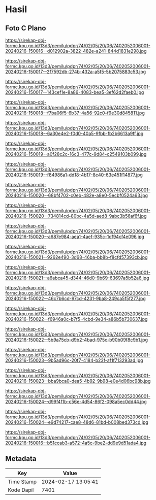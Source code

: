 # Hasil

## Foto C Plano

https://sirekap-obj-formc.kpu.go.id/13d3/pemilu/pdpr/74/02/05/20/06/7402052006001-20240216-150016--d012902a-3822-482e-a241-844d1831e298.jpg

https://sirekap-obj-formc.kpu.go.id/13d3/pemilu/pdpr/74/02/05/20/06/7402052006001-20240216-150017--2f7592db-274b-432a-a5f5-5b2075883c53.jpg

https://sirekap-obj-formc.kpu.go.id/13d3/pemilu/pdpr/74/02/05/20/06/7402052006001-20240216-150017--143cef1e-8a86-4083-bea5-3ef62d2faeb0.jpg

https://sirekap-obj-formc.kpu.go.id/13d3/pemilu/pdpr/74/02/05/20/06/7402052006001-20240216-150018--f7ba06f5-6b37-4a56-92c0-f9e30d845811.jpg

https://sirekap-obj-formc.kpu.go.id/13d3/pemilu/pdpr/74/02/05/20/06/7402052006001-20240216-150018--6a30e4e2-f0d0-40a5-9fbb-fb2b6613a9ff.jpg

https://sirekap-obj-formc.kpu.go.id/13d3/pemilu/pdpr/74/02/05/20/06/7402052006001-20240216-150019--a0f28c2c-16c3-477c-9d84-c2549103b099.jpg

https://sirekap-obj-formc.kpu.go.id/13d3/pemilu/pdpr/74/02/05/20/06/7402052006001-20240216-150019--f84986a1-dd18-4b17-8c40-63e451f14877.jpg

https://sirekap-obj-formc.kpu.go.id/13d3/pemilu/pdpr/74/02/05/20/06/7402052006001-20240216-150020--68bf4702-c0eb-482e-a8e0-5ecbf0524a63.jpg

https://sirekap-obj-formc.kpu.go.id/13d3/pemilu/pdpr/74/02/05/20/06/7402052006001-20240216-150020--734814cd-80bc-4a5d-aed8-9abc3b56af6f.jpg

https://sirekap-obj-formc.kpu.go.id/13d3/pemilu/pdpr/74/02/05/20/06/7402052006001-20240216-150020--a687e984-aea1-4aef-935c-1df94cf4e096.jpg

https://sirekap-obj-formc.kpu.go.id/13d3/pemilu/pdpr/74/02/05/20/06/7402052006001-20240216-150021--9262e490-3d68-46ba-bb8b-f8cfd57393cb.jpg

https://sirekap-obj-formc.kpu.go.id/13d3/pemilu/pdpr/74/02/05/20/06/7402052006001-20240216-150021--a6abca45-d344-46d0-9b69-63697a5b52a6.jpg

https://sirekap-obj-formc.kpu.go.id/13d3/pemilu/pdpr/74/02/05/20/06/7402052006001-20240216-150022--46c7b6cd-97cd-4231-9ba8-249ca5f5f277.jpg

https://sirekap-obj-formc.kpu.go.id/13d3/pemilu/pdpr/74/02/05/20/06/7402052006001-20240216-150022--f6946a0c-b7f5-4cbd-9e34-a86b5b730637.jpg

https://sirekap-obj-formc.kpu.go.id/13d3/pemilu/pdpr/74/02/05/20/06/7402052006001-20240216-150022--5b9a75cb-d9b2-4bad-975c-b90b09f8c9b1.jpg

https://sirekap-obj-formc.kpu.go.id/13d3/pemilu/pdpr/74/02/05/20/06/7402052006001-20240216-150023--9b5ad96c-20f7-4184-b23f-af1f713293ad.jpg

https://sirekap-obj-formc.kpu.go.id/13d3/pemilu/pdpr/74/02/05/20/06/7402052006001-20240216-150023--bba9bca0-dea5-4b92-9b98-e0e4d06bc98b.jpg

https://sirekap-obj-formc.kpu.go.id/13d3/pemilu/pdpr/74/02/05/20/06/7402052006001-20240216-150024--d99f4f1b-c56e-4d54-86f2-098a5ec0dd44.jpg

https://sirekap-obj-formc.kpu.go.id/13d3/pemilu/pdpr/74/02/05/20/06/7402052006001-20240216-150024--e9d74217-cae8-48d6-81bd-b008bed373cd.jpg

https://sirekap-obj-formc.kpu.go.id/13d3/pemilu/pdpr/74/02/05/20/06/7402052006001-20240216-150016--b51ccab3-a572-4a5c-9be2-dd9e9d51ada4.jpg


## Metadata

| Key        | Value               |
| ---------- | ------------------- |
| Time Stamp | 2024-02-17 13:05:41 |
| Kode Dapil | 7401                |



